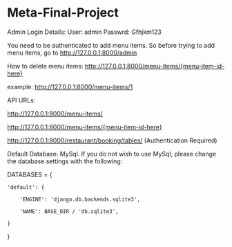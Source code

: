 # Meta-Final-Project
Admin Login Details:
User: admin
Passwrd: Gfhjkm123

You need to be authenticated to add menu items. So before trying to add menu items, go to http://127.0.0.1:8000/admin

How to delete menu items:
http://127.0.0.1:8000/menu-items/{menu-item-id-here}

example:
http://127.0.0.1:8000/menu-items/1

API URLs:

http://127.0.0.1:8000/menu-items/ 

http://127.0.0.1:8000/menu-items/{menu-item-id-here} 

http://127.0.0.1:8000/restaurant/booking/tables/ (Authentication Required)

Default Database: MySql.
If you do not wish to use MySql, please change the database settings with the following:


DATABASES = {

    'default': {
    
        'ENGINE': 'django.db.backends.sqlite3',
        
        'NAME': BASE_DIR / 'db.sqlite3',
        
    }
    
}

